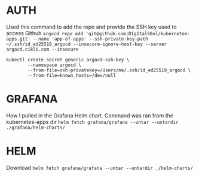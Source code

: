 


# AUTH
Used this command to add the repo and provide the SSH key used to access Github
`argocd repo add 'git@github.com:D1g1talS0ul/kubernetes-apps.git' --name 'app-of-apps' --ssh-private-key-path ~/.ssh/id_ed25519_argocd --insecure-ignore-host-key --server argocd.cikli.com --insecure`

```
kubectl create secret generic argocd-ssh-key \
        --namespace argocd \
        --from-file=ssh-privatekey=/Users/me/.ssh/id_ed25519_argocd \
        --from-file=known_hosts=/dev/null
```

# GRAFANA
How I pulled in the Grafana Helm chart. Command was ran from the kubernetes-apps dir
`helm fetch grafana/grafana --untar --untardir ./grafana/helm-charts/`

# HELM
Download
`helm fetch grafana/grafana --untar --untardir ./helm-charts/`